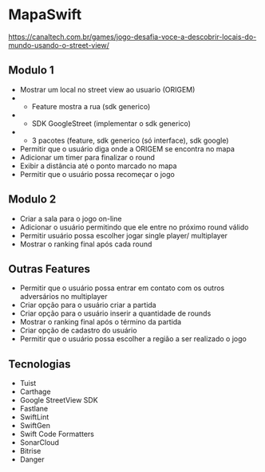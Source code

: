 # MapaSwift
https://canaltech.com.br/games/jogo-desafia-voce-a-descobrir-locais-do-mundo-usando-o-street-view/

## Modulo 1

- Mostrar um local no street view ao usuario (ORIGEM)
- - Feature mostra a rua  (sdk generico)
- - SDK GoogleStreet (implementar o sdk generico)
- - 3 pacotes (feature, sdk generico (só interface), sdk google) 
- Permitir que o usuário diga onde a ORIGEM se encontra no mapa
- Adicionar um timer para finalizar o round
- Exibir a distância até o ponto marcado no mapa
- Permitir que o usuário possa recomeçar o jogo

## Modulo 2

- Criar a sala para o jogo on-line
- Adicionar o usuário permitindo que ele entre no próximo round válido
- Permitir usuário possa escolher jogar single player/ multiplayer
- Mostrar o ranking final após cada round

## Outras Features

- Permitir que o usuário possa entrar em contato com os outros adversários no multiplayer
- Criar opção para o usuário criar a partida
- Criar opção para o usuário inserir a quantidade de rounds
- Mostrar o ranking final após o término da partida
- Criar opção de cadastro do usuário
- Permitir que o usuário possa escolher a região a ser realizado o jogo

## Tecnologias

- Tuist
- Carthage
- Google StreetView SDK
- Fastlane
- SwiftLint
- SwiftGen
- Swift Code Formatters
- SonarCloud
- Bitrise
- Danger
